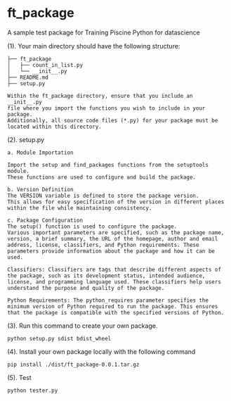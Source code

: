 # ft_package

A sample test package for Training Piscine Python for datascience

(1). Your main directory should have the following structure:

    ├── ft_package
    │   ├── count_in_list.py
    │   └── __init__.py
    ├── README.md
    ├── setup.py

    Within the ft_package directory, ensure that you include an __init__.py
    file where you import the functions you wish to include in your package.
    Additionally, all source code files (*.py) for your package must be
    located within this directory.
    
(2). setup.py

    a. Module Importation
    
    Import the setup and find_packages functions from the setuptools module.
    These functions are used to configure and build the package.

    b. Version Definition
    The VERSION variable is defined to store the package version.
    This allows for easy specification of the version in different places within the file while maintaining consistency.

    c. Package Configuration
    The setup() function is used to configure the package.
    Various important parameters are specified, such as the package name, version, a brief summary, the URL of the homepage, author and email address, license, classifiers, and Python requirements. These parameters provide information about the package and how it can be used.

    Classifiers: Classifiers are tags that describe different aspects of the package, such as its development status, intended audience, license, and programming language used. These classifiers help users understand the purpose and quality of the package.

    Python Requirements: The python_requires parameter specifies the minimum version of Python required to run the package. This ensures that the package is compatible with the specified versions of Python.

(3). Run this command to create your own package.

    python setup.py sdist bdist_wheel

(4). Install your own package locally with the following command

    pip install ./dist/ft_package-0.0.1.tar.gz

(5). Test

    python tester.py




